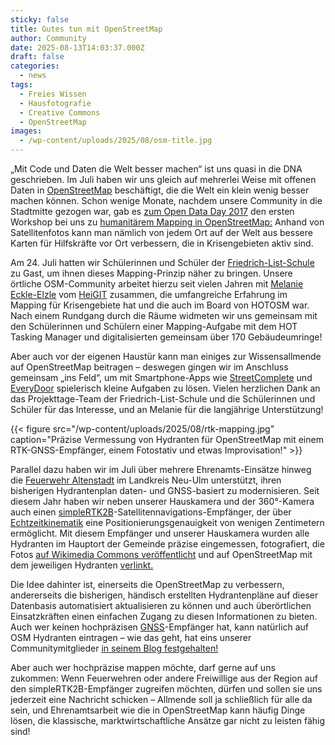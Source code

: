 ```yaml
---
sticky: false
title: Gutes tun mit OpenStreetMap
author: Community
date: 2025-08-13T14:03:37.000Z
draft: false
categories:
  - news
tags:
  - Freies Wissen
  - Hausfotografie
  - Creative Commons
  - OpenStreetMap
images: 
  - /wp-content/uploads/2025/08/osm-title.jpg
---
```


„Mit Code und Daten die Welt besser machen“ ist uns quasi in die DNA geschrieben. 
Im Juli haben wir uns gleich auf mehrerlei Weise mit offenen Daten in [OpenStreetMap](https://wiki.openstreetmap.org/) beschäftigt, die die Welt ein klein wenig besser machen können.
Schon wenige Monate, nachdem unsere Community in die Stadtmitte gezogen war, gab es [zum Open Data Day 2017](/mach-mit-beim-open-data-day-am-4-maerz/) den ersten Workshop bei uns zu [humanitärem Mapping in OpenStreetMap:](https://www.hotosm.org/) 
Anhand von Satellitenfotos kann man nämlich von jedem Ort auf der Welt aus bessere Karten für Hilfskräfte vor Ort verbessern, die in Krisengebieten aktiv sind.

Am 24. Juli hatten wir Schülerinnen und Schüler der [Friedrich-List-Schule](https://www.fls-ulm.de/) zu Gast, um ihnen dieses Mapping-Prinzip näher zu bringen.
Unsere örtliche OSM-Community arbeitet hierzu seit vielen Jahren mit [Melanie Eckle-Elzle](https://www.hotosm.org/people/melanie-eckle/) vom [HeiGIT](https://heigit.org/de/) zusammen, die umfangreiche Erfahrung im Mapping für Krisengebiete hat und die auch im Board von HOTOSM war.
Nach einem Rundgang durch die Räume widmeten wir uns gemeinsam mit den Schülerinnen und Schülern einer Mapping-Aufgabe mit dem HOT Tasking Manager und digitalisierten gemeinsam über 170 Gebäudeumringe!

Aber auch vor der eigenen Haustür kann man einiges zur Wissensallmende auf OpenStreetMap beitragen – deswegen gingen wir im Anschluss gemeinsam „ins Feld“, um mit Smartphone-Apps wie [StreetComplete](https://streetcomplete.app/) und [EveryDoor](https://every-door.app/) spielerisch kleine Aufgaben zu lösen.
Vielen herzlichen Dank an das Projekttage-Team der Friedrich-List-Schule und die Schülerinnen und Schüler für das Interesse, und an Melanie für die langjährige Unterstützung!

{{< figure src="/wp-content/uploads/2025/08/rtk-mapping.jpg" caption="Präzise Vermessung von Hydranten für OpenStreetMap mit einem RTK-GNSS-Empfänger, einem Fotostativ und etwas Improvisation!" >}}

Parallel dazu haben wir im Juli über mehrere Ehrenamts-Einsätze hinweg die [Feuerwehr Altenstadt](https://www.feuerwehr-altenstadt.org/) im Landkreis Neu-Ulm unterstützt, ihren bisherigen Hydrantenplan daten- und GNSS-basiert zu modernisieren.
Seit diesem Jahr haben wir neben unserer Hauskamera und der 360°-Kamera auch einen [simpleRTK2B](https://www.ardusimple.de/product/simplertk2b/)-Satellitennavigations-Empfänger, der über [Echtzeitkinematik](https://de.wikipedia.org/wiki/Echtzeitkinematik) eine Positionierungsgenauigkeit von wenigen Zentimetern ermöglicht.
Mit diesem Empfänger und unserer Hauskamera wurden alle Hydranten im Hauptort der Gemeinde präzise eingemessen, fotografiert, die Fotos [auf Wikimedia Commons veröffentlicht](https://commons.wikimedia.org/wiki/Category:Fire_hydrants_in_Altenstadt_(Iller)) und auf OpenStreetMap mit dem jeweiligen Hydranten [verlinkt.](https://wiki.openstreetmap.org/wiki/Photo_linking)

Die Idee dahinter ist, einerseits die OpenStreetMap zu verbessern, andererseits die bisherigen, händisch erstellten Hydrantenpläne auf dieser Datenbasis automatisiert aktualisieren zu können und auch überörtlichen Einsatzkräften einen einfachen Zugang zu diesen Informationen zu bieten.
Auch wer keinen hochpräzisen [GNSS](https://de.wikipedia.org/wiki/Globales_Navigationssatellitensystem)-Empfänger hat, kann natürlich auf OSM Hydranten eintragen – wie das geht, hat eins unserer Communitymitglieder [in seinem Blog festgehalten!](https://stefan.bloggt.es/2025/08/hydrantenmapping-in-openstreetmap-schoener-leben-mit-fast-linked-open-data/)

Aber auch wer hochpräzise mappen möchte, darf gerne auf uns zukommen: Wenn Feuerwehren oder andere Freiwillige aus der Region auf den simpleRTK2B-Empfänger zugreifen möchten, dürfen und sollen sie uns jederzeit eine Nachricht schicken – Allmende soll ja schließlich für alle da sein, und Ehrenamtsarbeit wie die in OpenStreetMap kann häufig Dinge lösen, die klassische, marktwirtschaftliche Ansätze gar nicht zu leisten fähig sind!
